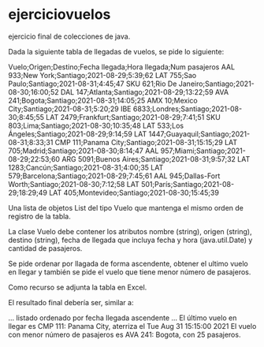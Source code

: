 # ejerciciovuelos
ejercicio final de colecciones de java.

Dada la siguiente tabla de llegadas de vuelos, se pide lo siguiente:

Vuelo;Origen;Destino;Fecha llegada;Hora llegada;Num pasajeros
AAL 933;New York;Santiago;2021-08-29;5:39;62
LAT 755;Sao Paulo;Santiago;2021-08-31;4:45;47
SKU 621;Rio De Janeiro;Santiago;2021-08-30;16:00;52
DAL 147;Atlanta;Santiago;2021-08-29;13:22;59
AVA 241;Bogota;Santiago;2021-08-31;14:05;25
AMX 10;Mexico City;Santiago;2021-08-31;5:20;29
IBE 6833;Londres;Santiago;2021-08-30;8:45;55
LAT 2479;Frankfurt;Santiago;2021-08-29;7:41;51
SKU 803;Lima;Santiago;2021-08-30;10:35;48
LAT 533;Los Ángeles;Santiago;2021-08-29;9:14;59
LAT 1447;Guayaquil;Santiago;2021-08-31;8:33;31
CMP 111;Panama City;Santiago;2021-08-31;15:15;29
LAT 705;Madrid;Santiago;2021-08-30;8:14;47
AAL 957;Miami;Santiago;2021-08-29;22:53;60
ARG 5091;Buenos Aires;Santiago;2021-08-31;9:57;32
LAT 1283;Cancún;Santiago;2021-08-31;4:00;35
LAT 579;Barcelona;Santiago;2021-08-29;7:45;61
AAL 945;Dallas-Fort Worth;Santiago;2021-08-30;7:12;58
LAT 501;París;Santiago;2021-08-29;18:29;49
LAT 405;Montevideo;Santiago;2021-08-30;15:45;39


Una lista de objetos List del tipo Vuelo que mantenga el mismo orden de registro de la tabla.

La clase Vuelo debe contener los atributos nombre (string), origen (string), destino (string), fecha de llegada que incluya fecha y hora (java.util.Date) y cantidad de pasajeros.

Se pide ordenar por llagada de forma ascendente, obtener el ultimo vuelo en llegar y también se pide el vuelo que tiene menor número de pasajeros.

Como recurso se adjunta la tabla en Excel.

El resultado final debería ser, similar a:

... listado ordenado por fecha llegada ascendente ...
El último vuelo en llegar es CMP 111: Panama City, aterriza el Tue Aug 31 15:15:00 2021
El vuelo con menor número de pasajeros es AVA 241: Bogota, con 25 pasajeros.
